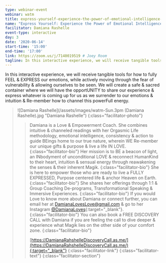 ```yaml
---
type: webinar-event
webinar: watm
title: express-yourself-experience-the-power-of-emotional-intelligence-vulnerability-and-moving-through-the-fear-of-letting-yourself-be-seen
name: "Express Yourself: Experience the Power of Emotional Intelligence, Vulnerability & Moving Through the Fear of Letting Yourself BE Seen"
facilitator: Damiana Rashelle
event-type: interactive
day: 3
date: '2020-06-14'
start-time: '15:00'
end-time: '17:00'
link: https://zoom.us/j/7140019519 # Joey Room
tagline: In this interactive experience, we will receive tangible tools for how to fully FEEL & EXPRESS our emotions, while actively moving through the fear of vulnerability & allowing ourselves to be seen.
---
```


In this interactive experience, we will receive tangible tools for how to fully FEEL & EXPRESS our emotions, while actively moving through the fear of vulnerability & allowing ourselves to be seen. We will create a safe & sacred container where we will have the opportUNITY to share our experience & express whatever is coming up for us as we surrender to our emotions & intuition & Re-member how to channel this powerFull energy.

> ![Damiana Rashelle](/assets/images/watm-Sun.3pm (Damiana Rashelle).jpg "Damiana Rashelle")
> {:class="facilitator-photo"}
>
> > Damiana is a Love & Empowerment Coach. She combines intuitive & channeled readings with her Orgasmic Life methodology, emotional intelligence, consistency & action to guide BEings home to our true nature, wherein WE Re-member our unique gifts & purpose & live a life IN LOVE.
> > {:class="facilitator-bio"}
> > Her mission is to BE a beacon of light, an INbodyment of unconditional LOVE & reconnect HumanKind to their heart, intuition & sensual energy through reawakening the senses & their inherent Magik.
> > {:class="facilitator-bio"}
> > She is here to empower those who are ready to live a FULLY EXPRESSED, Purpose centered life & anchor Heaven on Earth.
> > {:class="facilitator-bio"}
> > She shares her offerings through 1:1 & Group Coaching De-programs, Transformational Speaking & Immersive Experiences.
> > {:class="facilitator-bio"}
> > If you would Love to know more about Damiana or connect further, you can email her at <DamianaLovesLove@gmail.com> & go to her Instagram [@DamianaLoves](https://www.instagram.com/DamianaLoves){:target="_blank"}.
> > {:class="facilitator-bio"}
> > You can also book a FREE DISCOVERY CALL with Damiana if you are feeling the call to dive deeper & experience what Magik lies on the other side of your comfort zone.
> > {:class="facilitator-bio"}
> >
> > [https://DamianaRahshelleDiscoveryCall.as.me/](https://DamianaRahshelleDiscoveryCall.as.me/){:target="_blank"}
> > {:class="facilitator-link"}
> {:class="facilitator-text"}
{:class="facilitator-section"}
